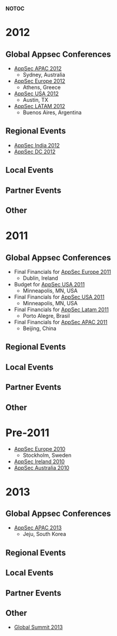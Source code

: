 __NOTOC__

# 2012

## Global Appsec Conferences

  - [AppSec
    APAC 2012](https://docs.google.com/a/owasp.org/spreadsheet/ccc?key=0ApZ9zE0hx0LNdHZVTUZOSW5QNVFaRnpqYXdJZ3B5RlE#gid=0)
    - Sydney, Australia
  - [AppSec
    Europe 2012](https://docs.google.com/a/owasp.org/spreadsheet/ccc?key=0ApZ9zE0hx0LNdHhBWFhSSXFvd2JxeTk4ZlJiU0dMSUE#gid=0)
    - Athens, Greece
  - [AppSec
    USA 2012](https://docs.google.com/a/owasp.org/spreadsheet/ccc?key=0Ag1W2qFZ-xDGdE0tMGFtSms1bFBsZmRrMURhWGprNUE)
    - Austin, TX
  - [AppSec
    LATAM 2012](https://docs.google.com/a/owasp.org/spreadsheet/ccc?key=0ApZ9zE0hx0LNdE5oWFdwOFpJTXJTZER0TGtzU0tyeXc#gid=0)
    - Buenos Aires, Argentina

## Regional Events

  - [AppSec
    India 2012](https://docs.google.com/a/owasp.org/spreadsheet/ccc?key=0AiegwkXGUHKedGNYM215RWVlYmJDQTNSaHhLTjZKM1E)
  - [AppSec
    DC 2012](https://docs.google.com/a/owasp.org/spreadsheet/ccc?key=0AsFE6Oyqbn2cdHh4d09OQ3lxdnB6c3RLZWNneUNPTUE&authkey=CKaD8qgG&authkey=CKaD8qgG#gid=0)

## Local Events

## Partner Events

## Other

# 2011

## Global Appsec Conferences

  - Final Financials for [AppSec
    Europe 2011](https://docs.google.com/a/owasp.org/spreadsheet/ccc?key=0ApZ9zE0hx0LNdEdlVHVCY1ZnTkJtUzVfMGxRQlFiV3c#gid=0)
    - Dublin, Ireland
  - Budget for [AppSec
    USA 2011](https://docs.google.com/a/owasp.org/spreadsheet/ccc?key=0AnrIOS37w1dAdElkclkxZ2NnMHdySThhQkFNYTFUb1E#gid=0)
    - Minneapolis, MN, USA
  - Final Financials for [AppSec
    USA 2011](https://docs.google.com/a/owasp.org/spreadsheet/ccc?key=0ApZ9zE0hx0LNdF9fVUVOTnRpZXBiNTNaLXdLV0kzQmc)
    - Minneapolis, MN, USA
  - Final Financials for [AppSec
    Latam 2011](https://docs.google.com/a/owasp.org/spreadsheet/ccc?key=0AsXoR4GIekSrdHJvZzB2YzRmcTBjUkk0Qm14LURjYUE#gid=0)
    - Porto Alegre, Brasil
  - Final Financials for [AppSec
    APAC 2011](https://docs.google.com/a/owasp.org/file/d/1Bt5xiMCByCpxijwqvzBWxNpzrn562zDdpaP_IA1eHiVnEP2xv2pP_KDT-kux/edit)
    - Beijing, China

## Regional Events

## Local Events

## Partner Events

## Other

# Pre-2011

  - [AppSec
    Europe 2010](https://docs.google.com/a/owasp.org/spreadsheet/ccc?key=0ApZ9zE0hx0LNdGxMb0dzbGxmQWh5RFVzR2k2QWxLMWc#gid=0)
    - Stockholm, Sweden
  - [AppSec
    Ireland 2010](https://docs.google.com/a/owasp.org/spreadsheet/ccc?key=0ApZ9zE0hx0LNdDBIbmhlZTVtLXRJTUZNRDR6NXVsN1E#gid=0)
  - [AppSec
    Australia 2010](https://docs.google.com/a/owasp.org/spreadsheet/ccc?key=0ApZ9zE0hx0LNdHVVdUVRS292LUt5ekt1WEZyYTlTeWc#gid=0)

# 2013

## Global Appsec Conferences

  - [AppSec
    APAC 2013](https://docs.google.com/spreadsheet/ccc?key=0ArWvlmNWYXobdDlhaGpVTkZSLVA1YzF3dlVjUDRvTnc#gid=1)
    - Jeju, South Korea

## Regional Events

## Local Events

## Partner Events

## Other

  - [Global
    Summit 2013](https://docs.google.com/a/owasp.org/spreadsheet/ccc?key=0AsFE6Oyqbn2cdERZTWFtemZNc0E4eHJrbHFxOUpCcFE#gid=0)

<headertabs />